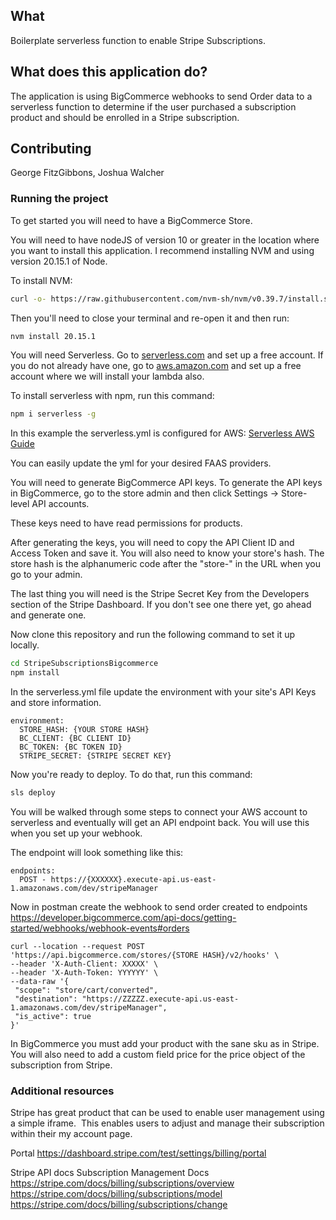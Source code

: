 ## What

Boilerplate serverless function to enable Stripe Subscriptions.

## What does this application do?

The application is using BigCommerce webhooks to send Order data to a serverless function to determine if the user purchased a subscription product and should be enrolled in a Stripe subscription.

## Contributing

George FitzGibbons, Joshua Walcher

### Running the project

To get started you will need to have a BigCommerce Store.

You will need to have nodeJS of version 10 or greater in the location where you want to install this application. I recommend installing NVM and using version 20.15.1 of Node.

To install NVM:
```bash
curl -o- https://raw.githubusercontent.com/nvm-sh/nvm/v0.39.7/install.sh | bash
```
Then you'll need to close your terminal and re-open it and then run:
```bash
nvm install 20.15.1
```

You will need Serverless. Go to [serverless.com](https://serverless.com) and set up a free account. If you do not already have one, go to [aws.amazon.com](https://aws.amazon.com) and set up a free account where we will install your lambda also.

To install serverless with npm, run this command:
```bash
npm i serverless -g
```

In this example the serverless.yml is configured for AWS:
[Serverless AWS Guide]([https://serverless.com/framework/docs/providers/aws/guide/installation/](https://www.serverless.com/framework/docs/getting-started))

You can easily update the yml for your desired FAAS providers.

You will need to generate BigCommerce API keys. To generate the API keys in BigCommerce, go to the store admin and then click Settings -> Store-level API accounts.

These keys need to have read permissions for products.

After generating the keys, you will need to copy the API Client ID and Access Token and save it. You will also need to know your store's hash. The store hash is the alphanumeric code after the "store-" in the URL when you go to your admin.

The last thing you will need is the Stripe Secret Key from the Developers section of the Stripe Dashboard. If you don't see one there yet, go ahead and generate one.

Now clone this repository and run the following command to set it up locally.

```bash
cd StripeSubscriptionsBigcommerce
npm install
```
In the serverless.yml file update the environment with your site's API Keys and store information.

```
environment:
  STORE_HASH: {YOUR STORE HASH}
  BC_CLIENT: {BC CLIENT ID}
  BC_TOKEN: {BC TOKEN ID}
  STRIPE_SECRET: {STRIPE SECRET KEY}
```

Now you're ready to deploy. To do that, run this command:

```bash
sls deploy
```
You will be walked through some steps to connect your AWS account to serverless and eventually will get an API endpoint back. You will use this when you set up your webhook.

The endpoint will look something like this:
```
endpoints:
  POST - https://{XXXXXX}.execute-api.us-east-1.amazonaws.com/dev/stripeManager
```

Now in postman create the webhook to send order created to endpoints
https://developer.bigcommerce.com/api-docs/getting-started/webhooks/webhook-events#orders

```
curl --location --request POST 'https://api.bigcommerce.com/stores/{STORE HASH}/v2/hooks' \
--header 'X-Auth-Client: XXXXX' \
--header 'X-Auth-Token: YYYYYY' \
--data-raw '{
 "scope": "store/cart/converted",
 "destination": "https://ZZZZZ.execute-api.us-east-1.amazonaws.com/dev/stripeManager",
 "is_active": true
}'
```

In BigCommerce you must add your product with the sane sku as in Stripe. You will also need to add a custom field price for the price object of the subscription from Stripe.

### Additional resources

Stripe has great product that can be used to enable user management using a simple iframe.  This enables users to adjust and manage their subscription within their my account page.

Portal
https://dashboard.stripe.com/test/settings/billing/portal

Stripe API docs
Subscription Management Docs
https://stripe.com/docs/billing/subscriptions/overview
https://stripe.com/docs/billing/subscriptions/model
https://stripe.com/docs/billing/subscriptions/change


